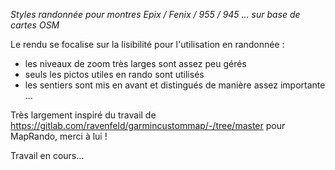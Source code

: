 *Styles randonnée pour montres Epix / Fenix / 955 / 945 ... sur base de cartes OSM*

Le rendu se focalise sur la lisibilité pour l'utilisation en randonnée :
- les niveaux de zoom très larges sont assez peu gérés
- seuls les pictos utiles en rando sont utilisés
- les sentiers sont mis en avant et distingués de manière assez importante
...

Très largement inspiré du travail de https://gitlab.com/ravenfeld/garmincustommap/-/tree/master pour MapRando, merci à lui !

Travail en cours...
